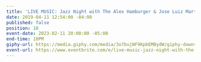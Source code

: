 ```yaml
---
title: 'LIVE MUSIC: Jazz Night with The Alex Hamburger & Jose Luiz Martins Duo'
date: 2019-04-11 12:54:00 -04:00
published: false
position: 18
event-date: 2023-02-11 20:00:00 -05:00
end-time: 10PM
giphy-url: https://media.giphy.com/media/3o7bujNF9KpbEMBydW/giphy-downsized-large.gif
event-url: https://www.eventbrite.com/e/live-music-jazz-night-with-the-alex-hamburger-jose-luiz-martins-duo-tickets-510885360867
---
```


